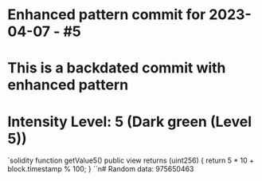 ﻿# Enhanced pattern commit for 2023-04-07 - #5
# This is a backdated commit with enhanced pattern
# Intensity Level: 5 (Dark green (Level 5))
`solidity
function getValue5() public view returns (uint256) {
    return 5 * 10 + block.timestamp % 100;
}
``n# Random data: 975650463

